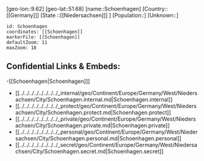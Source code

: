 ﻿---
location: [51.68,9.62]
mapzoom: [7,12] 
mapmarker: city 
type: City
tags:
- geo/City


SpocWebEntityId: 34143
isDeleted: false
confidential: public

---
[geo-lon::9.62]
[geo-lat::51.68]
[name::Schoenhagen]
[Country::[[Germany]]]
[State ::[[Niedersachsen]]] ]
[Population::]
[Unknown::]


```leaflet
id: Schoenhagen
coordinates: [[Schoenhagen]]
markerFile: [[Schoenhagen]]
defaultZoom: 11 
maxZoom: 18
```


## Confidential Links & Embeds: 
-[[Schoenhagen|Schoenhagen]]] 
- [[../../../../../../../../_internal/geo/Continent/Europe/Germany/West/Niedersachsen/City/Schoenhagen.internal.md|Schoenhagen.internal]] 
- [[../../../../../../../../_protect/geo/Continent/Europe/Germany/West/Niedersachsen/City/Schoenhagen.protect.md|Schoenhagen.protect]] 
- [[../../../../../../../../_private/geo/Continent/Europe/Germany/West/Niedersachsen/City/Schoenhagen.private.md|Schoenhagen.private]] 
- [[../../../../../../../../_personal/geo/Continent/Europe/Germany/West/Niedersachsen/City/Schoenhagen.personal.md|Schoenhagen.personal]] 
- [[../../../../../../../../_secret/geo/Continent/Europe/Germany/West/Niedersachsen/City/Schoenhagen.secret.md|Schoenhagen.secret]] 

